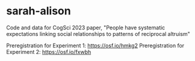 # sarah-alison
Code and data for CogSci 2023 paper, "People have systematic expectations linking social relationships to patterns of reciprocal altruism"

Preregistration for Experiment 1: https://osf.io/hmkg2
Preregistration for Experiment 2: https://osf.io/fxwbh
